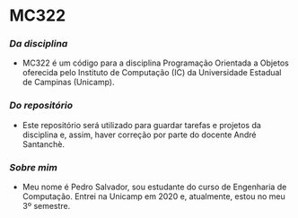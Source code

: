 # **MC322** 

### ***Da disciplina***
* MC322 é um código para a disciplina Programação Orientada a Objetos oferecida pelo Instituto de Computação (IC) da Universidade Estadual de Campinas (Unicamp).


### ***Do repositório***
* Este repositório será utilizado para guardar tarefas e projetos da disciplina e, assim, haver correção por parte do docente André Santanchè.


### ***Sobre mim***
* Meu nome é Pedro Salvador, sou estudante do curso de Engenharia de Computação. Entrei na Unicamp em 2020 e, atualmente, estou no meu 3º semestre.



